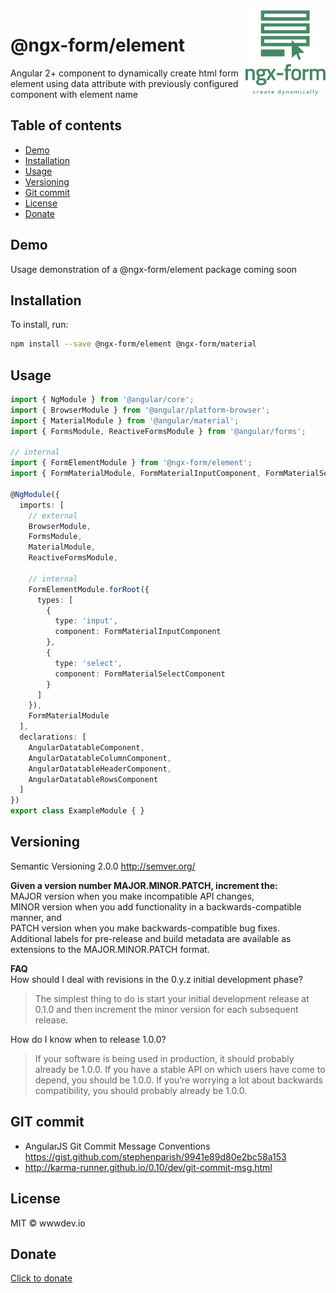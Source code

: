 <img src="https://github.com/ngx-form/element/blob/master/color_logo_transparent_background.png" alt="ngx-form logo" title="ngx-form" align="right" width="128" />

# @ngx-form/element
Angular 2+ component to dynamically create html form element using data attribute with previously configured component with element name

## Table of contents
* [Demo](#demo)
* [Installation](#installation)
* [Usage](#usage)
* [Versioning](#versioning)
* [Git commit](#git-commit)
* [License](#license)
* [Donate](#donate)


## Demo

Usage demonstration of a @ngx-form/element package coming soon

## Installation

To install, run:

```bash
npm install --save @ngx-form/element @ngx-form/material
```

## Usage
```typescript
import { NgModule } from '@angular/core';
import { BrowserModule } from '@angular/platform-browser';
import { MaterialModule } from '@angular/material';
import { FormsModule, ReactiveFormsModule } from '@angular/forms';

// internal
import { FormElementModule } from '@ngx-form/element';
import { FormMaterialModule, FormMaterialInputComponent, FormMaterialSelectComponen } from '@ngx-form/material';

@NgModule({
  imports: [
    // external
    BrowserModule,
    FormsModule,
    MaterialModule,
    ReactiveFormsModule,

    // internal
    FormElementModule.forRoot({
      types: [
        {
          type: 'input',
          component: FormMaterialInputComponent
        },
        {
          type: 'select',
          component: FormMaterialSelectComponent
        }
      ]
    }),
    FormMaterialModule
  ],
  declarations: [
    AngularDatatableComponent,
    AngularDatatableColumnComponent,
    AngularDatatableHeaderComponent,
    AngularDatatableRowsComponent
  ]
})
export class ExampleModule { }
```

## Versioning
Semantic Versioning 2.0.0 http://semver.org/

**Given a version number MAJOR.MINOR.PATCH, increment the:**   
MAJOR version when you make incompatible API changes,  
MINOR version when you add functionality in a backwards-compatible manner, and  
PATCH version when you make backwards-compatible bug fixes.  
Additional labels for pre-release and build metadata are available as extensions to the MAJOR.MINOR.PATCH format.

**FAQ**   
How should I deal with revisions in the 0.y.z initial development phase?  
>The simplest thing to do is start your initial development release at 0.1.0 and then increment the minor version for each subsequent release.

How do I know when to release 1.0.0?

>If your software is being used in production, it should probably already be 1.0.0. If you have a stable API on which users have come to depend, you should be 1.0.0. If you’re worrying a lot about backwards compatibility, you should probably already be 1.0.0.

## GIT commit
- AngularJS Git Commit Message Conventions https://gist.github.com/stephenparish/9941e89d80e2bc58a153
- http://karma-runner.github.io/0.10/dev/git-commit-msg.html

## License

MIT © wwwdev.io

## Donate
[Click to donate](https://donorbox.org/help-creating-open-source-software)
